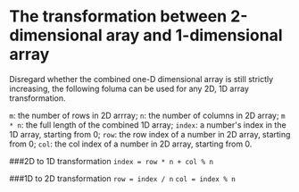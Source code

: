 # The transformation between 2-dimensional aray and 1-dimensional array

Disregard whether the combined one-D dimensional array is still strictly increasing, the following foluma can be used for any 2D, 1D array transformation. 


```m```: the number of rows in 2D arrray; 
```n```: the number of columns in 2D array; 
```m * n```: the full length of the combined 1D array; 
```index```: a number's index in the 1D array, starting from 0; 
```row```: the row index of a number in 2D array, starting from 0; 
```col```: the col index of a number in 2D array, starting from 0.

###2D to 1D transformation
```index = row * n + col % n```

###1D to 2D transformation
```row = index / n```
```col = index % n```